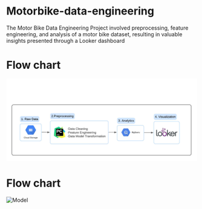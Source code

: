 # Motorbike-data-engineering
The Motor Bike Data Engineering Project involved preprocessing, feature engineering, and analysis of a motor bike dataset, resulting in valuable insights presented through a Looker dashboard
# Flow chart 
![Steps](Blank_board.jpeg)
# Flow chart 
![Model](Bike_model_dataset.jpeg)
